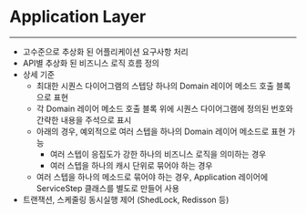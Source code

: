 Application Layer
===
___
+ 고수준으로 추상화 된 어플리케이션 요구사항 처리
+ API별 추상화 된 비즈니스 로직 흐름 정의
+ 상세 기준
  + 최대한 시퀀스 다이어그램의 스텝당 하나의 Domain 레이어 메소드 호출 블록으로 표현
  + 각 Domain 레이어 메소드 호출 블록 위에 시퀀스 다이어그램에 정의된 번호와 간략한 내용을 주석으로 표시
  + 아래의 경우, 예외적으로 여러 스텝을 하나의 Domain 레이어 메소드로 표현 가능
    + 여러 스텝이 응집도가 강한 하나의 비즈니스 로직을 의미하는 경우
    + 여러 스텝을 하나의 캐시 단위로 묶어야 하는 경우
  + 여러 스텝을 하나의 메소드로 묶어야 하는 경우, Application 레이어에 ServiceStep 클래스를 별도로 만들어 사용
+ 트랜잭션, 스케줄링 동시실행 제어 (ShedLock, Redisson 등)